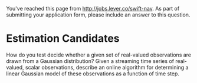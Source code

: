 You've reached this page from http://jobs.lever.co/swift-nav. As part of submitting your application form, please include an answer to this question.

# Estimation Candidates

How do you test decide whether a given set of real-valued observations are drawn from a Gaussian distribution? Given a streaming time series of real-valued, scalar observations, describe an online algorithm for determining a linear Gaussian model of these observations as a function of time step.